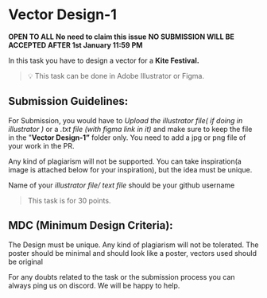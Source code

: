# Vector Design-1

**OPEN TO ALL** **No need to claim this issue** **NO SUBMISSION WILL BE ACCEPTED AFTER 1st January 11:59 PM**

In this task you have to design a vector for a **Kite Festival.**

> 💡 This task can be done in Adobe Illustrator or Figma.

## Submission Guidelines:

For Submission, you would have to *Upload the illustrator file( if doing in illustrator )* or a *.txt file (with figma link in it)* and make sure to keep the file in the "**Vector Design-1”** folder only. You need to add a jpg or png file of your work in the PR.

Any kind of plagiarism will not be supported. You can take inspiration(a image is attached below for your inspiration), but the idea must be unique.

Name of your *illustrator file/ text file* should be your github username

> This task is for 30 points.

## **MDC (Minimum Design Criteria):**

The Design must be unique. Any kind of plagiarism will not be tolerated. The poster should be minimal and should look like a poster, vectors used should be original

For any doubts related to the task or the submission process you can always ping us on discord. We will be happy to help.